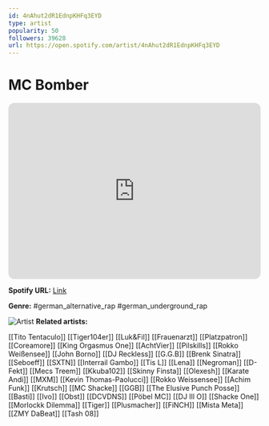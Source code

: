 ```yaml
---
id: 4nAhut2dR1EdnpKHFq3EYD
type: artist
popularity: 50
followers: 39628
url: https://open.spotify.com/artist/4nAhut2dR1EdnpKHFq3EYD
---
```

# MC Bomber

<iframe style="border-radius:12px" src="https://open.spotify.com/embed/artist/4nAhut2dR1EdnpKHFq3EYD" width="100%" height="352" frameBorder="0" allowfullscreen="" allow="autoplay; clipboard-write; encrypted-media; fullscreen; picture-in-picture" loading="lazy"></iframe>

**Spotify URL:** [Link](https://open.spotify.com/artist/4nAhut2dR1EdnpKHFq3EYD)

**Genre:**  #german_alternative_rap #german_underground_rap

![Artist](https://i.scdn.co/image/ab6761610000e5ebfc08beb526557307389a2e5c)
**Related artists:**

[[Tito Tentaculo]]
[[Tiger104er]]
[[Luk&Fil]]
[[Frauenarzt]]
[[Platzpatron]]
[[Coreamore]]
[[King Orgasmus One]]
[[AchtVier]]
[[Pilskills]]
[[Rokko Weißensee]]
[[John Borno]]
[[DJ Reckless]]
[[G.G.B]]
[[Brenk Sinatra]]
[[Seboeff]]
[[SXTN]]
[[Interrail Gambo]]
[[Tis L]]
[[Lena]]
[[Negroman]]
[[D-Fekt]]
[[Mecs Treem]]
[[Kkuba102]]
[[Skinny Finsta]]
[[Olexesh]]
[[Karate Andi]]
[[MXM]]
[[Kevin Thomas-Paolucci]]
[[Rokko Weissensee]]
[[Achim Funk]]
[[Krutsch]]
[[MC Shacke]]
[[GGB]]
[[The Elusive Punch Posse]]
[[Basti]]
[[Ivo]]
[[Obst]]
[[DCVDNS]]
[[Pöbel MC]]
[[DJ Ill O]]
[[Shacke One]]
[[Morlockk Dilemma]]
[[Tiger]]
[[Plusmacher]]
[[FiNCH]]
[[Mista Meta]]
[[ZMY DaBeat]]
[[Tash 08]]
